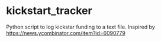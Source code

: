 kickstart_tracker
=================

Python script to log kickstar funding to a text file.  Inspired by https://news.ycombinator.com/item?id=6090779
